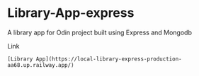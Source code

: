 # Library-App-express

A library app for Odin project built using Express and Mongodb

Link

```
[Library App](https://local-library-express-production-aa68.up.railway.app/)
```
